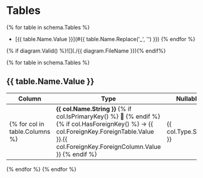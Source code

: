 # Tables

{% for table in schema.Tables %}
- [{{ table.Name.Value }}](#{{ table.Name.Replace('_', '') }})
{% endfor %}

{% if diagram.Valid() %}![](./{{ diagram.FileName }}){% endif%}

{% for table in schema.Tables %}
## {{ table.Name.Value }}

| Column                         | Type                                                                                                                                                                                | Nullable              | Unique | Comment                       |
|--------------------------------|-------------------------------------------------------------------------------------------------------------------------------------------------------------------------------------|-----------------------|---------------------------------------|---------------------------------------|
 {% for col in table.Columns %} | **{{ col.Name.String }}** {% if col.IsPrimaryKey() %} 🔑 {% endif %} {% if col.HasForeignKey() %} → {{ col.ForeignKey.ForeignTable.Value }}.{{ col.ForeignKey.ForeignColumn.Value }} {% endif %} | {{ col.Type.String }} | {{ col.Nullable ? 'true' : 'false' }} | {{ col.IsUniqueKey() ? 'true' : 'false' }} | {{ col.Comment.Value }}  |
{% endfor %}
{% endfor %}
